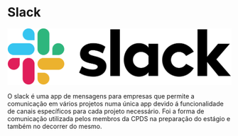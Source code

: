 # Slack

![Slack logo](../../.gitbook/assets/slack.png)

O slack é uma app de mensagens para empresas que permite a comunicação em vários projetos numa única app devido á funcionalidade de canais específicos para cada projeto necessário. Foi a forma de comunicação utilizada pelos membros da CPDS na preparação do estágio e também no decorrer do mesmo.&#x20;
